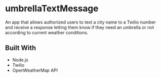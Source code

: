 # umbrellaTextMessage

An app that allows authorized users to text a city name to a Twilio number and receive a response letting them know if they need an umbrella or not according to current weather conditions.

## Built With

* Node.js
* Twilio
* OpenWeatherMap API
